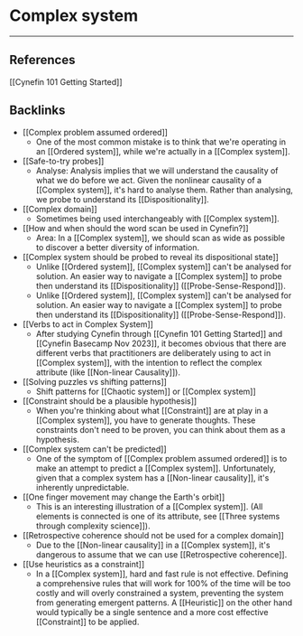 # Complex system

---
## References
[[Cynefin 101 Getting Started]]

## Backlinks
* [[Complex problem assumed ordered]]
	* One of the most common mistake is to think that we're operating in an [[Ordered system]], while we're actually in a [[Complex system]].
* [[Safe-to-try probes]]
	* Analyse: Analysis implies that we will understand the causality of what we do before we act. Given the nonlinear causality of a [[Complex system]], it's hard to analyse them. Rather than analysing, we probe to understand its [[Dispositionality]].
* [[Complex domain]]
	* Sometimes being used interchangeably with [[Complex system]].
* [[How and when should the word scan be used in Cynefin?]]
	* Area: In a [[Complex system]], we should scan as wide as possible to discover a better diversity of information.
* [[Complex system should be probed to reveal its dispositional state]]
	* Unlike [[Ordered system]], [[Complex system]] can't be analysed for solution. An easier way to navigate a [[Complex system]] to probe then understand its [[Dispositionality]] ([[Probe-Sense-Respond]]).
	* Unlike [[Ordered system]], [[Complex system]] can't be analysed for solution. An easier way to navigate a [[Complex system]] to probe then understand its [[Dispositionality]] ([[Probe-Sense-Respond]]).
* [[Verbs to act in Complex System]]
	* After studying Cynefin through [[Cynefin 101 Getting Started]] and [[Cynefin Basecamp Nov 2023]], it becomes obvious that there are different verbs that practitioners are deliberately using to act in [[Complex system]], with the intention to reflect the complex attribute (like [[Non-linear Causality]]).
* [[Solving puzzles vs shifting patterns]]
	* Shift patterns for [[Chaotic system]] or [[Complex system]]
* [[Constraint should be a plausible hypothesis]]
	* When you're thinking about what [[Constraint]] are at play in a [[Complex system]], you have to generate thoughts. These constraints don't need to be proven, you can think about them as a hypothesis.
* [[Complex system can't be predicted]]
	* One of the symptom of [[Complex problem assumed ordered]] is to make an attempt to predict a [[Complex system]]. Unfortunately, given that a complex system has a [[Non-linear causality]], it's inherently unpredictable.
* [[One finger movement may change the Earth's orbit]]
	* This is an interesting illustration of a [[Complex system]]. (All elements is connected is one of its attribute, see [[Three systems through complexity science]]).
* [[Retrospective coherence should not be used for a complex domain]]
	* Due to the [[Non-linear causality]] in a [[Complex system]], it's dangerous to assume that we can use [[Retrospective coherence]].
* [[Use heuristics as a constraint]]
	* In a [[Complex system]], hard and fast rule is not effective. Defining a comprehensive rules that will work for 100% of the time will be too costly and will overly constrained a system, preventing the system from generating emergent patterns. A [[Heuristic]] on the other hand would typically be a single sentence and a more cost effective [[Constraint]] to be applied.

<!-- #evergreen -->

<!-- {BearID:1491DBC5-2B92-4FA7-8FDF-E0B1E920836C} -->
